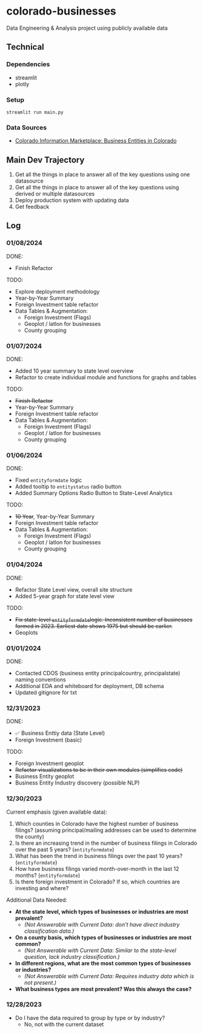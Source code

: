 # colorado-businesses
Data Engineering &amp; Analysis project using publicly available data

## Technical

### Dependencies
- streamlit
- plotly

### Setup
`streamlit run main.py`


### Data Sources
- [Colorado Information Marketplace: Business Entities in Colorado](https://data.colorado.gov/Business/Business-Entities-in-Colorado/4ykn-tg5h/about_data)


## Main Dev Trajectory
1. Get all the things in place to answer all of the key questions using one datasource
2. Get all the things in place to answer all of the key questions using derived or multiple datasources
3. Deploy production system with updating data
4. Get feedback


## Log

### 01/08/2024
DONE:
- Finish Refactor

TODO:
- Explore deployment methodology
- Year-by-Year Summary
- Foreign Investment table refactor
- Data Tables & Augmentation:
  - Foreign Investment (Flags)
  - Geoplot / latlon for businesses
  - County grouping

### 01/07/2024
DONE:
- Added 10 year summary to state level overview
- Refactor to create individual module and functions for graphs and tables

TODO:
- ~~Finish Refactor~~
- Year-by-Year Summary
- Foreign Investment table refactor
- Data Tables & Augmentation:
  - Foreign Investment (Flags)
  - Geoplot / latlon for businesses
  - County grouping



### 01/06/2024
DONE: 
- Fixed `entityformdate` logic
- Added tooltip to `entitystatus` radio button
- Added Summary Options Radio Button to State-Level Analytics

TODO:
- ~~10 Year~~, Year-by-Year Summary
- Foreign Investment table refactor
- Data Tables & Augmentation:
  - Foreign Investment (Flags)
  - Geoplot / latlon for businesses
  - County grouping


### 01/04/2024
DONE:
- Refactor State Level view, overall site structure
- Added 5-year graph for state level view

TODO:
- ~~Fix state-level `entityformdate`logic. Inconsistent number of businesses formed in 2023. Earliest date shows 1975 but should be earlier.~~
- Geoplots


### 01/01/2024
DONE:
- Contacted CDOS (business entity principalcountry, principalstate) naming conventions
- Additional EDA and whiteboard for deployment, DB schema
- Updated gitignore for txt

### 12/31/2023 

DONE:
- ✅ Business Enttiy data (State Level)
- Foreign Investment (basic)

TODO: 
- Foreign Investment geoplot
- ~~Refactor visualizations to be in their own modules (simplifies code)~~
- Business Entity geoplot
- Business Entity Industry discovery (possible NLP)

### 12/30/2023
Current emphasis (given available data):
1. Which counties in Colorado have the highest number of business filings?
    (assuming principal/mailing addresses can be used to determine the county)
2. Is there an increasing trend in the number of business filings in Colorado over the past 5 years?
(`entityformdate`)
3. What has been the trend in business filings over the past 10 years? (`entityformdate`)
4. How have business filings varied month-over-month in the last 12 months? (`entityformdate`)
5. Is there foreign investment in Colorado? If so, which countries are investing and where?

Additional Data Needed:
- **At the state level, which types of businesses or industries are most prevalent?**
  - *(Not Answerable with Current Data: don’t have direct industry classification data.)*
- **On a county basis, which types of businesses or industries are most common?**
  - *(Not Answerable with Current Data: Similar to the state-level question, lack industry classification.)*
- **In different regions, what are the most common types of businesses or industries?**
  - *(Not Answerable with Current Data: Requires industry data which is not present.)*
- **What business types are most prevalent? Was this always the case?**

### 12/28/2023
- Do I have the data required to group by type or by industry? 
    - No, not with the current dataset



